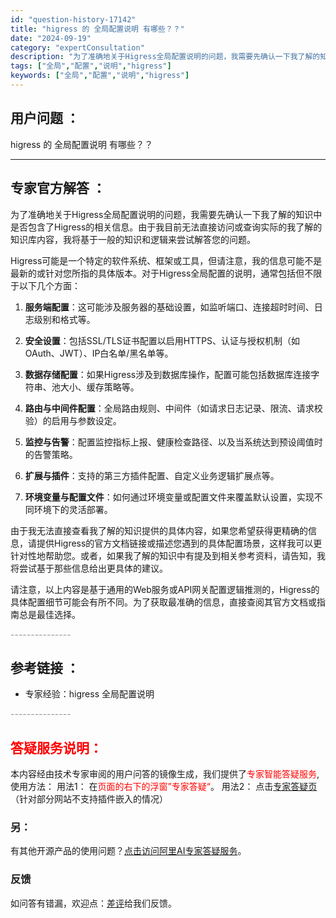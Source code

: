 ```yaml
---
id: "question-history-17142"
title: "higress 的 全局配置说明 有哪些？？"
date: "2024-09-19"
category: "expertConsultation"
description: "为了准确地关于Higress全局配置说明的问题，我需要先确认一下我了解的知识中是否包含了Higress的相关信息。由于我目前无法直接访问或查询实际的我了解的知识库内容，我将基于一般的知识和逻辑来尝试解答您的问题。Higress可能是一个特定的软件系统、框架或工具，但请注意，我的信息可能不是最新的或针"
tags: ["全局","配置","说明","higress"]
keywords: ["全局","配置","说明","higress"]
---
```


## 用户问题 ： 
 higress 的 全局配置说明 有哪些？？  

---------------
## 专家官方解答 ：

为了准确地关于Higress全局配置说明的问题，我需要先确认一下我了解的知识中是否包含了Higress的相关信息。由于我目前无法直接访问或查询实际的我了解的知识库内容，我将基于一般的知识和逻辑来尝试解答您的问题。

Higress可能是一个特定的软件系统、框架或工具，但请注意，我的信息可能不是最新的或针对您所指的具体版本。对于Higress全局配置的说明，通常包括但不限于以下几个方面：

1. **服务端配置**：这可能涉及服务器的基础设置，如监听端口、连接超时时间、日志级别和格式等。

2. **安全设置**：包括SSL/TLS证书配置以启用HTTPS、认证与授权机制（如OAuth、JWT）、IP白名单/黑名单等。

3. **数据存储配置**：如果Higress涉及到数据库操作，配置可能包括数据库连接字符串、池大小、缓存策略等。

4. **路由与中间件配置**：全局路由规则、中间件（如请求日志记录、限流、请求校验）的启用与参数设定。

5. **监控与告警**：配置监控指标上报、健康检查路径、以及当系统达到预设阈值时的告警策略。

6. **扩展与插件**：支持的第三方插件配置、自定义业务逻辑扩展点等。

7. **环境变量与配置文件**：如何通过环境变量或配置文件来覆盖默认设置，实现不同环境下的灵活部署。

由于我无法直接查看我了解的知识提供的具体内容，如果您希望获得更精确的信息，请提供Higress的官方文档链接或描述您遇到的具体配置场景，这样我可以更针对性地帮助您。或者，如果我了解的知识中有提及到相关参考资料，请告知，我将尝试基于那些信息给出更具体的建议。

请注意，以上内容是基于通用的Web服务或API网关配置逻辑推测的，Higress的具体配置细节可能会有所不同。为了获取最准确的信息，直接查阅其官方文档或指南总是最佳选择。


<font color="#949494">---------------</font> 


## 参考链接 ：

* 专家经验：higress 全局配置说明 


 <font color="#949494">---------------</font> 
 


## <font color="#FF0000">答疑服务说明：</font> 

本内容经由技术专家审阅的用户问答的镜像生成，我们提供了<font color="#FF0000">专家智能答疑服务</font>,使用方法：
用法1： 在<font color="#FF0000">页面的右下的浮窗”专家答疑“</font>。
用法2： 点击[专家答疑页](https://answer.opensource.alibaba.com/docs/intro)（针对部分网站不支持插件嵌入的情况）
### 另：


有其他开源产品的使用问题？[点击访问阿里AI专家答疑服务](https://answer.opensource.alibaba.com/docs/intro)。
### 反馈
如问答有错漏，欢迎点：[差评](https://ai.nacos.io/user/feedbackByEnhancerGradePOJOID?enhancerGradePOJOId=17155)给我们反馈。
